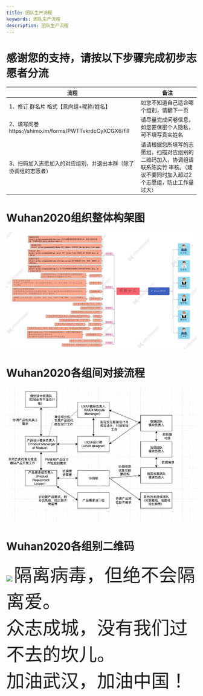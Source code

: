 ```yaml
---
title: 团队生产流程
keywords: 团队生产流程
description: 团队生产流程
---
```

# 感谢您的支持，请按以下步骤完成初步志愿者分流

| 流程   | 备注          |
| ------ | --------------- |
| 1、修订 群名片 格式【意向组+昵称/姓名】   | 如您不知道自己适合哪个组别，请翻下一页|
| 2、填写问卷https://shimo.im/forms/PWTTvkrdcCyXCGX6/fill   | 请尽量完成问卷信息，如您要保密个人隐私，可不填写真实姓名 |
| 3、扫码加入志愿加入的对应组别，并退出本群（除了协调组的志愿者）   | 请请根据您所填写的志愿组，扫描对应组别的二维码加入，协调组请联系陈奕竹 审核。（建议不要同时加入超过2个志愿组，防止工作量过大） |

# Wuhan2020组织整体构架图

<img src="/images/docs/team-arch.jpg"/>

# Wuhan2020各组间对接流程

<img src="/images/docs/team-interface.jpg"/>

# Wuhan2020各组别二维码

<img src="/images/docs/images/docs/team-qr-code.png"/>

<font  size=7 face="黑体">
隔离病毒，但绝不会隔离爱。<br>
众志成城，没有我们过不去的坎儿。<br>
加油武汉，加油中国！
</font>